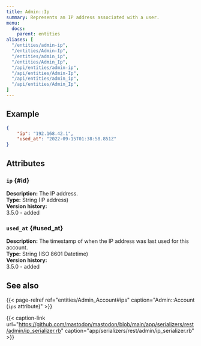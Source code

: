 ```yaml
---
title: Admin::Ip
summary: Represents an IP address associated with a user.
menu:
  docs:
    parent: entities
aliases: [
  "/entities/admin-ip",
  "/entities/Admin-Ip",
  "/entities/admin_ip",
  "/entities/Admin_Ip",
  "/api/entities/admin-ip",
  "/api/entities/Admin-Ip",
  "/api/entities/admin_ip",
  "/api/entities/Admin_Ip",
]
---
```


## Example

```json
{
	"ip": "192.168.42.1",
	"used_at": "2022-09-15T01:38:58.851Z"
}
```

## Attributes

### `ip` {#id}

**Description:** The IP address.\
**Type:** String (IP address)\
**Version history:**\
3.5.0 - added

### `used_at` {#used_at}

**Description:** The timestamp of when the IP address was last used for this account.\
**Type:** String (ISO 8601 Datetime)\
**Version history:**\
3.5.0 - added

## See also

{{< page-relref ref="entities/Admin_Account#ips" caption="Admin::Account (`ips` attribute)" >}}

{{< caption-link url="https://github.com/mastodon/mastodon/blob/main/app/serializers/rest/admin/ip_serializer.rb" caption="app/serializers/rest/admin/ip_serializer.rb" >}}